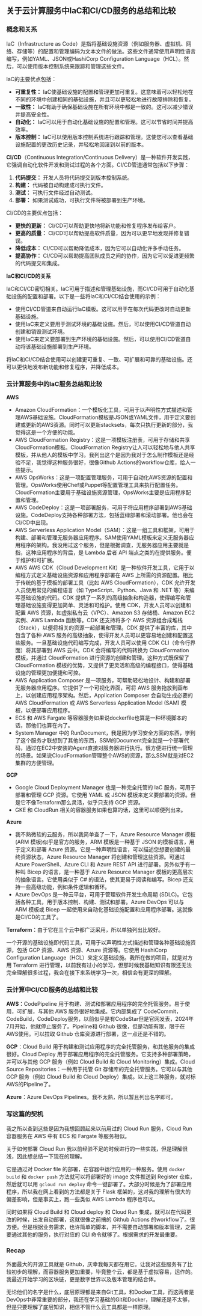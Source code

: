 ## 关于云计算服务中IaC和CI/CD服务的总结和比较

### 概念和关系

IaC（Infrastructure as Code）是指将基础设施资源（例如服务器、虚拟机、网络、存储等）的配置和管理编码为文本文件的做法。这些文件通常使用声明性语言编写，例如YAML、JSON或HashiCorp Configuration Language（HCL）。然后，可以使用版本控制系统来跟踪和管理这些文件。

IaC的主要优点包括：

* **可重复性：** IaC使基础设施的配置和管理更加可重复。这意味着可以轻松地在不同的环境中创建相同的基础设施，并且可以更轻松地进行故障排除和恢复。
* **一致性：** IaC有助于确保基础设施在所有环境中都是一致的。这可以减少错误并提高安全性。
* **自动化：** IaC可以用于自动化基础设施的配置和管理。这可以节省时间并提高效率。
* **版本控制：** IaC可以使用版本控制系统进行跟踪和管理。这使您可以查看基础设施配置的更改历史记录，并轻松地回滚到以前的版本。

**CI/CD**（Continuous Integration/Continuous Delivery）是一种软件开发实践，它强调自动化软件开发和测试过程的各个方面。CI/CD管道通常包括以下步骤：

1. **代码提交：** 开发人员将代码提交到版本控制系统。
2. **构建：** 代码被自动构建成可执行文件。
3. **测试：** 可执行文件经过自动测试。
4. **部署：** 如果测试成功，可执行文件将被部署到生产环境。

CI/CD的主要优点包括：

* **更快的更新：** CI/CD可以帮助更快地将新功能和修复程序发布给客户。
* **更高的质量：** CI/CD可以帮助提高软件质量，因为可以更早地发现并修复错误。
* **降低成本：** CI/CD可以帮助降低成本，因为它可以自动化许多手动任务。
* **提高协作：** CI/CD可以帮助提高团队成员之间的协作，因为它可以促进更频繁的代码提交和集成。

**IaC和CI/CD的关系**

IaC和CI/CD密切相关。IaC可用于描述和管理基础设施，而CI/CD可用于自动化基础设施的配置和部署。以下是一些将IaC和CI/CD结合使用的示例：

* 使用CI/CD管道来自动运行IaC模板。这可以用于在每次代码更改时自动更新基础设施。
* 使用IaC来定义要用于测试环境的基础设施。然后，可以使用CI/CD管道自动创建和销毁测试环境。
* 使用IaC来定义要部署到生产环境的基础设施。然后，可以使用CI/CD管道自动将该基础设施部署到生产环境。

将IaC和CI/CD结合使用可以创建更可重复、一致、可扩展和可靠的基础设施。还可以更快地发布新功能和修复程序，并降低成本。

### 云计算服务中的IaC服务总结和比较

**AWS**

- Amazon CloudFormation：一个模板化工具，可用于以声明性方式描述和管理AWS基础设施。CloudFormation模板是JSON或YAML文件，用于定义要创建或更新的AWS资源。同时可以更新stacksets，每次只执行更新的部分，我觉得这是一个方便的功能。
- AWS CloudFormation Registry：这是一项模板注册表，可用于存储和共享CloudFormation模板。CloudFormation Registry让人可以轻松地与他人共享模板，并从他人的模板中学习。我列出这个是因为我对于怎么制作模板还是经验不足，我觉得这种服务很好，很像Github Actions的workflow仓库，给人一些提示。
- AWS OpsWorks：这是一项配置管理服务，可用于自动化AWS资源的配置和管理。OpsWorks使用Chef或Puppet等配置管理工具来执行配置任务。CloudFormation主要用于基础设施资源管理，OpsWorks主要是应用程序配置和管理。
- AWS CodeDeploy：这是一项部署服务，可用于将应用程序部署到AWS基础设施。CodeDeploy支持各种部署方法，包括蓝绿部署和滚动部署。他也会在CI/CD中出现。
- AWS Serverless Application Model（SAM）：这是一组工具和框架，可用于构建、部署和管理无服务器应用程序。SAM使用YAML模板来定义无服务器应用程序的架构。我没用过这个服务，但是根据调查，无服务器应用主要就是指，这种应用程序的背后，是 Lambda 后者 API 端点之类的在提供服务。便于维护和可扩展。
- AWS AWS CDK（Cloud Development Kit）是一种软件开发工具，它用于以编程方式定义基础设施资源和应用程序部署在 AWS 上所需的资源配置。相比于传统的基于模板的部署工具（比如 AWS CloudFormation），CDK 允许开发人员使用常见的编程语言（如 TypeScript、Python、Java 和 .NET 等）来编写基础设施的代码。CDK 提供了一系列的高级抽象和构造器，使得编写和管理基础设施变得更加简单、灵活和可维护。使用 CDK，开发人员可以创建和配置 AWS 资源，如虚拟私有云（VPC）、Amazon S3 存储桶、Amazon EC2 实例、AWS Lambda 函数等。CDK 还支持将多个 AWS 资源组合成堆栈（Stack），以便将相关的资源一起部署和管理。CDK 提供了丰富的库，其中包含了各种 AWS 服务的高级抽象，使得开发人员可以更容易地创建和配置这些服务。一旦基础设施代码编写完成，开发人员可以使用 CDK CLI（命令行界面）将其部署到 AWS 云中。CDK 会将编写的代码转换为 CloudFormation 模板，并通过 CloudFormation 进行资源的创建和管理。这种方式既保留了 CloudFormation 模板的优势，又提供了更灵活和高级的编程接口，使得基础设施的管理更加便捷和可控。
- AWS Application Composer 是一项服务，可帮助轻松地设计、构建和部署无服务器应用程序。它提供了一个可视化界面，可将 AWS 服务拖放到画布上，以创建应用程序架构。然后，Application Composer 会自动生成必要的 AWS CloudFormation 或 AWS Serverless Application Model (SAM) 模板，以便部署应用程序。
- ECS 和 AWS Fargate 等容器服务如果说dockerfile也算是一种环境脚本的话，那他们也算在内了。
- System Manager 中的 RunDocument，我是因为学习安全方面的东西，学到了这个服务才联想到了其他的东西，SSM的Document完全就是一个部署代码，通过在EC2中安装的Agent直接对服务器进行执行。很方便进行统一管理的场景。如果说CloudFormation管理整个AWS的资源，那么SSM就是对EC2集群的方便管理。

**GCP**

- Google Cloud Deployment Manager 也是一种完全托管的 IaC 服务，可用于部署和管理 GCP 资源。它使用 YAML 或 JSON 模板来定义要部署的资源。但是它不像Terraform那么灵活，似乎只支持 GCP 资源。
- GKE 和 CloudRun 相关的容器服务如果也算的话，这里可以顺便列出来。

**Azure**

- 我不熟微软的云服务，所以我简单查了一下，Azure Resource Manager 模板 (ARM 模板)似乎是官方的服务，ARM 模板是一种基于 JSON 的模板语言，用于定义和部署 Azure 资源。它是一种声明性语言，可以描述您想要创建的最终资源状态，Azure Resource Manager 将创建和管理这些资源。可通过 Azure PowerShell、Azure CLI 和 Azure REST API 进行部署。另外似乎有一种叫 Bicep 的语言，是一种基于 Azure Resource Manager 模板的更高层次的抽象语言。它使用类似于 C# 的语法，使其更易于阅读和编写。Bicep 还支持一些高级功能，例如条件逻辑和循环。
- Azure DevOps 是一种云平台，可用于管理软件开发生命周期 (SDLC)。它包括各种工具，用于版本控制、构建、测试和部署。Azure DevOps 可以与 ARM 模板或 Bicep 一起使用来自动化基础设施配置和应用程序部署。这就像是CI/CD的工具了。

**Terraform**：由于它在三个云中都广泛采用，所以单独列出比较好。

一个开源的基础设施即代码工具，可用于以声明性方式描述和管理各种基础设施资源，包括 GCP 资源、AWS 资源、Azure 资源等。它使用 HashiCorp Configuration Language（HCL）来定义基础设施。我所在做的项目，就是对方用 Terraform 进行管理，以前我有过小的学习，但那时候我基础知识有限还无法完全理解很多过程，我会在接下来系统学习一次，相信会有更深的理解。

### 云计算中CI/CD服务的总结和比较

**AWS**：CodePipeline 用于构建、测试和部署应用程序的完全托管服务。易于使用，可扩展，与其他 AWS 服务很好地集成。它内部集成了 CodeCommit，CodeBuild，CodeDeploy服务，以前似乎是有CodeStar但是官网发表，2024年7月开始，他就停止服务了。Pipeline和 Github 很像，但是功能有限，限于在AWS使用。可以拉取 Github 仓库资源进行部署，这一点还是不错的。

**GCP**：Cloud Build 用于构建和测试应用程序的完全托管服务，和其他服务的集成很好。Cloud Deploy 用于部署应用程序的完全托管服务。它支持多种部署策略，并可以与其他 GCP 服务（例如 Cloud Build 和 Cloud Monitoring）集成。Cloud Source Repositories：一种用于托管 Git 存储库的完全托管服务。它可以与其他 GCP 服务（例如 Cloud Build 和 Cloud Deploy）集成。以上这三种服务，就对标AWS的Pipeline了。

**Azure**：Azure DevOps Pipelines。我不太熟，所以暂且列出名字即可。

### 写这篇的契机

我之所以查到这些是因为我想回顾起来以前用过的 Cloud Run 服务，Cloud Run容器服务在 AWS 中有 ECS 和 Fargate 等服务相似。 

关于如何部署 Cloud Run 我以前经验不足的时候进行的一些实践，但是理解很浅，因此想总结一下现在的理解。

它是通过对 Docker file 的部署，在容器中运行应用的一种服务。使用 `docker build` 和 `docker push` 方法就可以将部署好的 image 文件推送到 Register 仓库，然后就可以用 `gcloud run deploy` 命令一键部署了。大部分时候是为了部署应用程序，所以我在网上看到的方法都是关于 Flask 框架的，这对我的理解有很大的偏差影响，但是事实上，跑一些类似 AWS Lambda 程序也可以。

同时如果将 Cloud Build 和 Cloud deploy 和 Cloud Run 集成，就可以在代码更改的时候，出发自动部署，这就很像之前搞的 Github Actions 的workflow了。很方便。但是根据业务需求，也许简单的脚本，并不需要自动部署和版本管理，之需要通过其他的服务，执行对应的 CLI 命令就够了。根据需求的开发最重要。

### Recap

外面最大的开源工具就是 Github，庆幸我每天都在用它。让我对这些服务有了比较初步的理解，而容器服务更加重要，毕竟整个云，都是基于虚拟容易，运作的。我最近开始学习的区块链，更是数字世界以及版本管理的结合体。

无论他们的名字是什么，底层原理都是来自Git工具，和Docker工具，而这两者是DevOps中非常重要的部分，我还在学习基础的Git和Docker，理解还是不太够，但是只要理解了底层知识，相信不管什么云工具都是一样原理。

